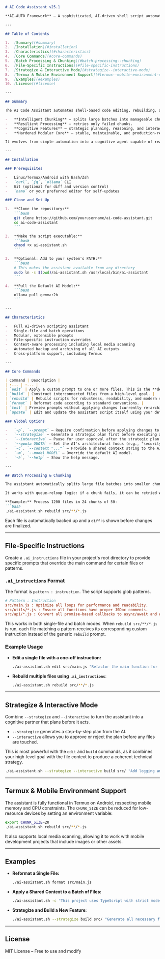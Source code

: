 ```markdown
# AI Code Assistant v25.1

**AI-AUTO Framework** – A sophisticated, AI-driven shell script automation framework that optimizes developer workflows with cognitive assistance, batch processing, and strategic planning.

---

## Table of Contents

1.  [Summary](#summary)
2.  [Installation](#installation)
3.  [Characteristics](#characteristics)
4.  [Core Commands](#core-commands)
5.  [Batch Processing & Chunking](#batch-processing--chunking)
6.  [File-Specific Instructions](#file-specific-instructions)
7.  [Strategize & Interactive Mode](#strategize--interactive-mode)
8.  [Termux & Mobile Environment Support](#termux--mobile-environment-support)
9.  [Examples](#examples)
10. [License](#license)

---

## Summary

The AI Code Assistant automates shell-based code editing, rebuilding, and formatting tasks. Its architecture combines:

-   **Intelligent Chunking** – splits large batches into manageable chunks.
-   **Resilient Processing** – retries only failed chunks.
-   **Cognitive Features** – strategic planning, reasoning, and interactive prompts.
-   **Hardened Modular Core** – stable, maintainable, and production-ready.

It evolves from simple automation into a cognitive agent capable of reasoning about files, applying nuanced instructions, and integrating with media and environment context.

---

## Installation

### Prerequisites

-   Linux/Termux/Android with Bash/Zsh
-   `curl`, `jq`, `ollama` CLI
-   Git (optional for diff and version control)
-   `nano` or your preferred editor for self-updates

### Clone and Set Up

1.  **Clone the repository:**
    ```bash
    git clone https://github.com/yourusername/ai-code-assistant.git
    cd ai-code-assistant
    ```

2.  **Make the script executable:**
    ```bash
    chmod +x ai-assistant.sh
    ```

3.  **Optional: Add to your system's PATH:**
    ```bash
    # This makes the assistant available from any directory
    sudo ln -s $(pwd)/ai-assistant.sh /usr/local/bin/ai-assistant
    ```

4.  **Pull the Default AI Model:**
    ```bash
    ollama pull gemma:2b
    ```

---

## Characteristics

-   Full AI-driven scripting assistant
-   Single-file and batch operations
-   Modular, extensible prompts
-   File-specific instruction overrides
-   Context-aware processing including local media scanning
-   Automated backup and archiving of all AI outputs
-   Cross-platform support, including Termux

---

## Core Commands

| Command | Description |
| :--- | :--- |
| `edit` | Apply a custom prompt to one or more files. This is the **default** command. |
| `build` | Construct interconnected files from a high-level goal. |
| `rebuild` | Rebuild scripts for robustness, readability, and modern syntax. |
| `format` | Reformat code according to standard conventions. |
| `test` | Preview prompts without applying changes (currently re-architected). |
| `update` | Edit and update the assistant script itself using your default editor. |

### Global Options

-   `-p`, `--prompt` – Require confirmation before applying changes to each file.
-   `--strategize` – Generate a strategic plan first before executing any file modifications.
-   `--interactive` – Pause for user approval after the strategic plan is generated.
-   `--quota QUOTA` – Set the AI's architectural focus (e.g., "security", "performance").
-   `-c`, `--context "..."` – Provide a shared context string to the AI for all operations.
-   `-m`, `--model MODEL` – Override the default AI model.
-   `-h`, `--help` – Show the help message.

---

## Batch Processing & Chunking

The assistant automatically splits large file batches into smaller chunks (`CHUNK_SIZE`, default 50) to ensure stability and manage memory, especially on mobile devices.

It works with queue-reloop logic: if a chunk fails, it can be retried without re-processing successful chunks. The assistant maintains context and instructions across all files in the batch.

**Example:** Process 1200 files in 24 chunks of 50:
```bash
./ai-assistant.sh rebuild src/**/*.js
```
Each file is automatically backed up and a `diff` is shown before changes are finalized.

---

## File-Specific Instructions

Create a `.ai_instructions` file in your project's root directory to provide specific prompts that override the main command for certain files or patterns.

### `.ai_instructions` Format

The format is `pattern : instruction`. The script supports glob patterns.

```ini
# Pattern : Instruction
src/main.js : Optimize all loops for performance and readability.
src/utils/*.js : Ensure all functions have proper JSDoc comments.
src/api/*.js : Convert all promise-based callbacks to async/await and add robust error handling.
```

This works in both single-file and batch modes. When `rebuild src/**/*.js` is run, each file matching a pattern receives its corresponding custom instruction instead of the generic `rebuild` prompt.

### Example Usage

-   **Edit a single file with a one-off instruction:**
    ```bash
    ./ai-assistant.sh edit src/main.js "Refactor the main function for better readability"
    ```

-   **Rebuild multiple files using `.ai_instructions`:**
    ```bash
    ./ai-assistant.sh rebuild src/**/*.js
    ```

---

## Strategize & Interactive Mode

Combine `--strategize` and `--interactive` to turn the assistant into a cognitive partner that plans before it acts.

-   `--strategize` generates a step-by-step plan from the AI.
-   `--interactive` allows you to approve or reject the plan before any files are touched.

This is most powerful with the `edit` and `build` commands, as it combines your high-level goal with the file context to produce a coherent technical strategy.

```bash
./ai-assistant.sh --strategize --interactive build src/ "Add logging and error handling to all API modules"
```

---

## Termux & Mobile Environment Support

The assistant is fully functional in Termux on Android, respecting mobile memory and CPU constraints. The `CHUNK_SIZE` can be reduced for low-resource devices by setting an environment variable:

```bash
export CHUNK_SIZE=20
./ai-assistant.sh rebuild src/**/*.js
```

It also supports local media scanning, allowing it to work with mobile development projects that include images or other assets.

---

## Examples

-   **Reformat a Single File:**
    ```bash
    ./ai-assistant.sh format src/main.js
    ```

-   **Apply a Shared Context to a Batch of Files:**
    ```bash
    ./ai-assistant.sh -c "This project uses TypeScript with strict mode enabled." edit src/**/*.ts "Apply project coding standards"
    ```

-   **Strategize and Build a New Feature:**
    ```bash
    ./ai-assistant.sh --strategize build src/ "Generate all necessary frontend HTML/CSS/JS components for a user profile page"
    ```

---

## License

MIT License – Free to use and modify
```